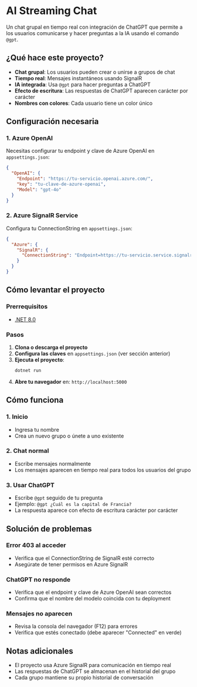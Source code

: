 # AI Streaming Chat

Un chat grupal en tiempo real con integración de ChatGPT que permite a los usuarios comunicarse y hacer preguntas a la IA usando el comando `@gpt`.

## ¿Qué hace este proyecto?

- **Chat grupal**: Los usuarios pueden crear o unirse a grupos de chat
- **Tiempo real**: Mensajes instantáneos usando SignalR
- **IA integrada**: Usa `@gpt` para hacer preguntas a ChatGPT
- **Efecto de escritura**: Las respuestas de ChatGPT aparecen carácter por carácter
- **Nombres con colores**: Cada usuario tiene un color único

## Configuración necesaria

### 1. Azure OpenAI
Necesitas configurar tu endpoint y clave de Azure OpenAI en `appsettings.json`:

```json
{
  "OpenAI": {
    "Endpoint": "https://tu-servicio.openai.azure.com/",
    "key": "tu-clave-de-azure-openai",
    "Model": "gpt-4o"
  }
}
```
### 2. Azure SignalR Service
Configura tu ConnectionString en `appsettings.json`:

```json
{
  "Azure": {
    "SignalR": {
      "ConnectionString": "Endpoint=https://tu-servicio.service.signalr.net;AccessKey=tu-clave;Version=1.0;"
    }
  }
}
```

## Cómo levantar el proyecto

### Prerrequisitos
- [.NET 8.0](https://dotnet.microsoft.com/download/dotnet/8.0)

### Pasos
1. **Clona o descarga el proyecto**
2. **Configura las claves** en `appsettings.json` (ver sección anterior)
3. **Ejecuta el proyecto**:
   ```bash
   dotnet run
   ```
4. **Abre tu navegador** en: `http://localhost:5000`

## Cómo funciona

### 1. Inicio
- Ingresa tu nombre
- Crea un nuevo grupo o únete a uno existente

### 2. Chat normal
- Escribe mensajes normalmente
- Los mensajes aparecen en tiempo real para todos los usuarios del grupo

### 3. Usar ChatGPT
- Escribe `@gpt` seguido de tu pregunta
- Ejemplo: `@gpt ¿Cuál es la capital de Francia?`
- La respuesta aparece con efecto de escritura carácter por carácter

## Solución de problemas

### Error 403 al acceder
- Verifica que el ConnectionString de SignalR esté correcto
- Asegúrate de tener permisos en Azure SignalR

### ChatGPT no responde
- Verifica que el endpoint y clave de Azure OpenAI sean correctos
- Confirma que el nombre del modelo coincida con tu deployment

### Mensajes no aparecen
- Revisa la consola del navegador (F12) para errores
- Verifica que estés conectado (debe aparecer "Connected" en verde)

## Notas adicionales

- El proyecto usa Azure SignalR para comunicación en tiempo real
- Las respuestas de ChatGPT se almacenan en el historial del grupo
- Cada grupo mantiene su propio historial de conversación